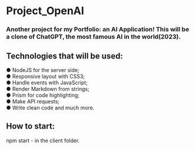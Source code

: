 # Project_OpenAI

### Another project for my Portfolio: an AI Application! This will be a clone of ChatGPT, the most famous AI in the world(2023).

## Technologies that will be used:

● NodeJS for the server side; <br />
● Responsive layout with CSS3; <br />
● Handle events with JavaScript; <br />
● Render Markdown from strings; <br />
● Prism for code highlighting; <br />
● Make API requests; <br />
● Write clean code and much more. <br />

## How to start:

npm start - in the client folder.